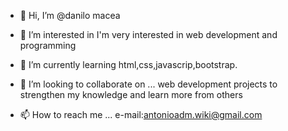 - 👋 Hi, I’m @danilo macea
- 👀 I’m interested in  I'm very interested in web development and programming

- 🌱 I’m currently learning html,css,javascrip,bootstrap.
- 💞️ I’m looking to collaborate on ...
web development projects to strengthen my knowledge and learn more from others

- 📫 How to reach me ...
e-mail:antonioadm.wiki@gmail.com
